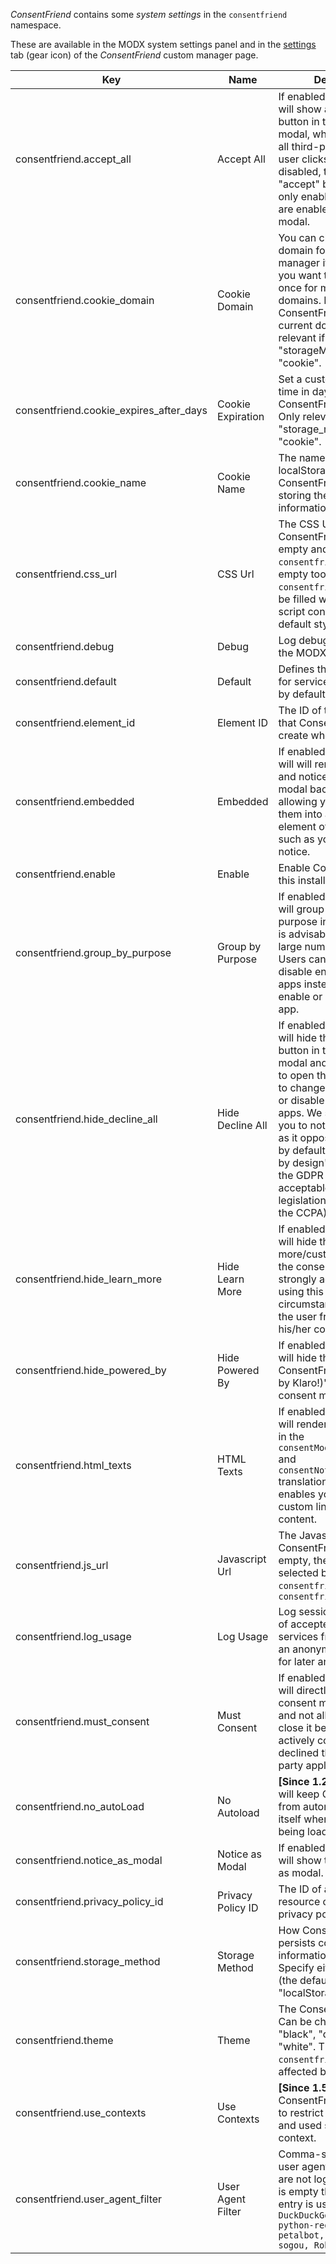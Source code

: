 _ConsentFriend_ contains some _system settings_ in the `consentfriend`
namespace.

These are available in the MODX system settings panel and in the
[settings](03_Custom_Manager_Page/03_Settings) tab (gear icon) of the
_ConsentFriend_ custom manager page.

| Key                                     | Name              | Description                                                                                                                                                                                                                                                                                                                                                                                          | Default       |
|-----------------------------------------|-------------------|------------------------------------------------------------------------------------------------------------------------------------------------------------------------------------------------------------------------------------------------------------------------------------------------------------------------------------------------------------------------------------------------------|---------------|
| consentfriend.accept_all                | Accept All        | If enabled, ConsentFriend will show an "accept all" button in the notice and modal, which will enable all third-party apps if the user clicks on it. If disabled, there will be an "accept" button that will only enable the apps that are enabled in the consent modal.                                                                                                                             | Yes           |
| consentfriend.cookie_domain             | Cookie Domain     | You can change the cookie domain for the consent manager itself. Use this if you want to get consent once for multiple matching domains. By default, ConsentFriend will use the current domain. Only relevant if "storageMethod" is set to "cookie".                                                                                                                                                 | -             |
| consentfriend.cookie_expires_after_days | Cookie Expiration | Set a custom expiration time in days for the ConsentFriend cookie. Only relevant if "storage_method" is set to "cookie".                                                                                                                                                                                                                                                                             | 365           |
| consentfriend.cookie_name               | Cookie Name       | The name of the cookie or localStorage entry that ConsentFriend will use for storing the consent information.                                                                                                                                                                                                                                                                                        | consentfriend |
| consentfriend.css_url                   | CSS Url           | The CSS Url for ConsentFriend. If it is empty and `consentfriend.js_url` is empty too, `consentfriend.js_url` will be filled with an url of a script containing the default styles.                                                                                                                                                                                                                  | -             |
| consentfriend.debug                     | Debug             | Log debug information in the MODX error log.                                                                                                                                                                                                                                                                                                                                                         | No            |
| consentfriend.default                   | Default           | Defines the default state for services (true=enabled by default).                                                                                                                                                                                                                                                                                                                                    | No            |
| consentfriend.element_id                | Element ID        | The ID of the DIV element that ConsentFriend will create when starting up.                                                                                                                                                                                                                                                                                                                           | consentfriend |
| consentfriend.embedded                  | Embedded          | If enabled, ConsentFriend will will render the modal and notice without the modal background, allowing you to e.g. embed them into a specific element of your website, such as your privacy notice.                                                                                                                                                                                                  | No            |
| consentfriend.enable                    | Enable            | Enable ConsentFriend on this installation/context.                                                                                                                                                                                                                                                                                                                                                   | No            |
| consentfriend.group_by_purpose          | Group by Purpose  | If enabled, ConsentFriend will group apps by their purpose in the modal. This is advisable if you have a large number of apps. Users can then enable or disable entire groups of apps instead of having to enable or disable every app.                                                                                                                                                              | Yes           |
| consentfriend.hide_decline_all          | Hide Decline All  | If enabled, ConsentFriend will hide the "decline" button in the consent modal and force the user to open the modal in order to change his/her consent or disable all third-party apps. We strongly advise you to not use this feature, as it opposes the "privacy by default" and "privacy by design" principles of the GDPR (but might be acceptable in other legislations such as under the CCPA). | No            |
| consentfriend.hide_learn_more           | Hide Learn More   | If enabled, ConsentFriend will hide the "learn more/customize" link in the consent notice. We strongly advise against using this under most circumstances, as it keeps the user from customizing his/her consent choices.                                                                                                                                                                            | No            |
| consentfriend.hide_powered_by           | Hide Powered By   | If enabled, ConsentFriend will hide the "Realized with ConsentFriend (Powered by Klaro!)" link in the consent modal.                                                                                                                                                                                                                                                                                 | No            |
| consentfriend.html_texts                | HTML Texts        | If enabled, ConsentFriend will render the texts given in the `consentModal.description` and `consentNotice.description` translations as HTML. This enables you to e.g. add custom links or interactive content.                                                                                                                                                                                      | -             |
| consentfriend.js_url                    | Javascript Url    | The Javascript Url for ConsentFriend. If it is empty, the javascript is selected by the value of `consentfriend.css_url` or `consentfriend.theme`                                                                                                                                                                                                                                                    | -             |
| consentfriend.log_usage                 | Log Usage         | Log session-based usage of accepted and denied services from visitors with an anonymized IP address for later analysis.                                                                                                                                                                                                                                                                              | No            |
| consentfriend.must_consent              | Must Consent      | If enabled, ConsentFriend will directly display the consent manager modal and not allow the user to close it before having actively consented or declined the use of third-party applications.                                                                                                                                                                                                       | No            |
| consentfriend.no_autoLoad               | No Autoload       | **[Since 1.2.0]** If enabled, it will keep ConsentFriend from automatically loading itself when the page is being loaded.                                                                                                                                                                                                                                      | No            |
| consentfriend.notice_as_modal           | Notice as Modal   | If enabled, ConsentFriend will show the cookie notice as modal.                                                                                                                                                                                                                                                                                                                                      | No            |
| consentfriend.privacy_policy_id         | Privacy Policy ID | The ID of a MODX resource containing the privacy policy.                                                                                                                                                                                                                                                                                                                                             | site_start    |
| consentfriend.storage_method            | Storage Method    | How ConsentFriend persists consent information in the browser. Specify either "cookie" (the default) or "localStorage".                                                                                                                                                                                                                                                                              | cookie        |
| consentfriend.theme                     | Theme             | The ConsentFriend [theme](05_Themes.md). Can be changed to "black", "dark", "light", "white". The value of `consentfriend.css_url` is affected by this value.                                                                                                                                                                                                                                        | -             |
| consentfriend.use_contexts              | Use Contexts      | **[Since 1.5.0]** If enabled, ConsentFriend allows you to restrict the displayed and used services by context.                                                                                                                                                                                                                                                                                       | No            |
| consentfriend.user_agent_filter         | User Agent Filter | Comma-separated list of user agent substrings that are not logged. If this value is empty the following entry is used: `Bot, DuckDuckGo, Googlebot, python-requests, petalbot, SiteDash, sogou, Robot`                                                                                                                                                                                               | -             |
